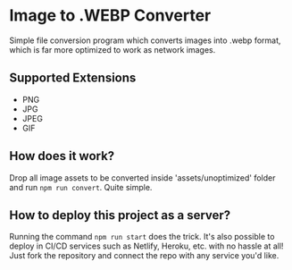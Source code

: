 # Image to .WEBP Converter
Simple file conversion program which converts images into .webp format, which is far more optimized to work as network images.

## Supported Extensions

* PNG
* JPG
* JPEG
* GIF

## How does it work?

Drop all image assets to be converted inside 'assets/unoptimized' folder and run `npm run convert`. Quite simple.

## How to deploy this project as a server?

Running the command `npm run start` does the trick. It's also possible to deploy in CI/CD services such as Netlify, Heroku, etc. with no hassle at all! Just fork the repository and connect the repo with any service you'd like.